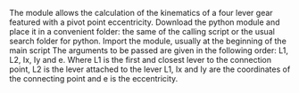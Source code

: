 The module allows the calculation of the kinematics of a four lever gear featured with a pivot point eccentricity.
Download the python module and place it in a convenient folder: the same of the calling script or the usual search folder for python.
Import the module, usually at the beginning of the main script
The arguments to be passed are given in the following order: L1, L2, Ix, Iy and e. Where L1 is the first and closest lever to the connection point, 
L2 is the lever attached to the lever L1, Ix and Iy are the coordinates of the connecting point and e is the eccentricity.
